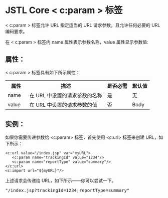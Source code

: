 # JSTL Core < c:param > 标签

< c:param > 标签允许 URL 指定适当的 URL 请求参数，且允许任何必要的 URL 编码要求。


在 < c:param > 标签内 name 属性表示参数名称，value 属性显示参数值:

## 属性：

< c:param > 标签具有如下所示属性：

<table class="table table-bordered">
<tr><th style="width:15%">属性</th><th>描述 </th><th>是否必需</th><th>默认值</th></tr>
<tr><td>name</td><td>在 URL 中设置的请求参数的名称</td><td>是</td><td>无</td></tr>
<tr><td>value</td><td>在 URL 中设置的请求参数的值</td><td>否</td><td>Body</td></tr>
</table>

## 实例：

如果你需要传递参数给 <c:param> 标签，首先使用 <c:url> 标签来创建 URL，如下所示：

``` 
<c:url value="/index.jsp" var="myURL">
   <c:param name="trackingId" value="1234"/>
   <c:param name="reportType" value="summary"/>
</c:url>
<c:import url="${myURL}"/>
```

上述请求会传递给 URL，如下所示——你可以尝试一下。

<pre class="prettyprint notranslate">
"/index.jsp?trackingId=1234;reportType=summary"
</pre>

